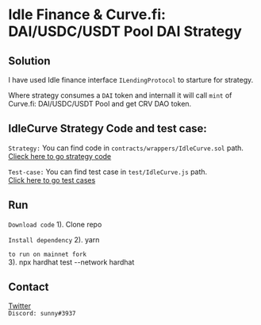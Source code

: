 # Idle Finance & Curve.fi: DAI/USDC/USDT Pool DAI Strategy

## Solution

I have used Idle finance interface `ILendingProtocol` to starture for strategy.

Where strategy consumes a `DAI` token and internall it will call `mint` of Curve.fi: DAI/USDC/USDT Pool and get CRV DAO token.

## IdleCurve Strategy Code and test case:

`Strategy:` You can find code in `contracts/wrappers/IdleCurve.sol` path.  
[Clieck here to go strategy code](https://github.com/sunnyRK/idle-open-defi-GR9/blob/master/contracts/wrappers/IdleCurve.sol)


`Test-case:` You can find test case in `test/IdleCurve.js` path.  
[Click here to go test cases](https://github.com/sunnyRK/idle-open-defi-GR9/blob/master/test/idleCurve.js)  

## Run

`Download code`
1). Clone repo

`Install dependency`
2). yarn

`to run on mainnet fork`  
3). npx hardhat test --network hardhat

## Contact

[Twitter](https://twitter.com/RadadiyaSunny)  
`Discord: sunny#3937` 




